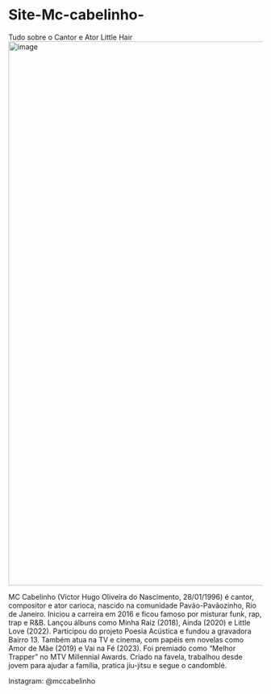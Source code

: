 # Site-Mc-cabelinho-
Tudo sobre o Cantor e Ator Little Hair 
<img width="1920" height="1080" alt="image" src="https://github.com/user-attachments/assets/8e5816c2-9413-4415-8219-215b05e2f9fc" />

MC Cabelinho (Victor Hugo Oliveira do Nascimento, 28/01/1996) é cantor, compositor e ator carioca, nascido na comunidade Pavão-Pavãozinho, Rio de Janeiro. Iniciou a carreira em 2016 e ficou famoso por misturar funk, rap, trap e R&B. Lançou álbuns como Minha Raiz (2018), Ainda (2020) e Little Love (2022). Participou do projeto Poesia Acústica e fundou a gravadora Bairro 13.
Também atua na TV e cinema, com papéis em novelas como Amor de Mãe (2019) e Vai na Fé (2023). Foi premiado como “Melhor Trapper” no MTV Millennial Awards.
Criado na favela, trabalhou desde jovem para ajudar a família, pratica jiu-jitsu e segue o candomblé.

Instagram: @mccabelinho

